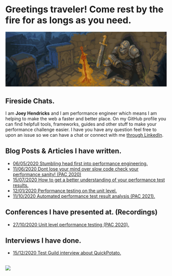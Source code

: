 # Greetings traveler! Come rest by the fire for as longs as you need.

<!-- LOGO -->
<p align="center">
  <img src="https://github.com/JoeyHendricks/JoeyHendricks/blob/main/rest-by-fire-image.png?raw=true"/>
</p>

## Fireside Chats.

I am **Joey Hendricks** and I am performance engineer which means I am helping to make the web a faster and better place.
On my GitHub profile you can find helpfull tools, frameworks, guides and other stuff to make your performance challenge easier.
I have you have any question feel free to upon an issue so we can have a chat or connect with me [through LinkedIn](https://www.linkedin.com/in/joey-hendricks/).

## Blog Posts & Articles I have written.

- [06/05/2020 Stumbling head first into performance engineering.](https://www.linkedin.com/pulse/stumbling-head-first-performance-engineering-joey-hendricks/)
- [11/06/2020 Dont lose your mind over slow code check your performance sanity! (PAC 2020)](https://www.linkedin.com/pulse/dont-lose-your-mind-over-slow-code-check-performance-sanity-joey/)
- [15/07/2020 How to get a better understanding of your performance test results.](https://www.linkedin.com/pulse/how-get-better-understanding-your-performance-test-joey-hendricks/)
- [12/01/2020 Performance testing on the unit level.](https://www.neotys.com/blog/neotyspac-performance-testing-unit-level-joey-hendricks/)
- [11/10/2020 Automated performance test result analysis (PAC 2021).](https://github.com/JoeyHendricks/automated-performance-test-result-analysis/blob/master/texts/performance_advisory_council_article.md)

## Conferences I have presented at. (Recordings)

- [27/10/2020 Unit level performance testing (PAC 2020).](https://www.youtube.com/watch?v=AWlhalEywEw)

## Interviews I have done. 

- [15/12/2020 Test Guild interview about QuickPotato.](https://testguild.com/podcast/performance/p56-joey/)


<br>
<!-- BADGES -->
<div align="left">
<a href="https://www.linkedin.com/in/joey-hendricks/"><img src="https://img.shields.io/badge/-LinkedIn-black.svg?style=for-the-badge&logo=linkedin&colorB=555"></a>
</div>
<br>
